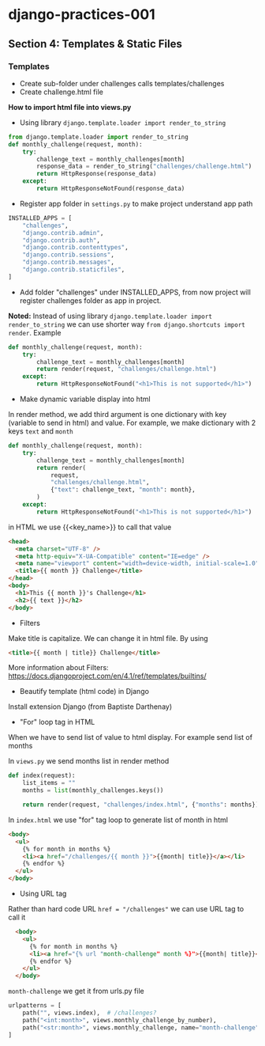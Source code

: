 # django-practices-001

## Section 4: Templates & Static Files

### Templates

- Create sub-folder under challenges calls templates/challenges
- Create challenge.html file

<b>How to import html file into views.py</b>

- Using library `django.template.loader import render_to_string`

```python
from django.template.loader import render_to_string
def monthly_challenge(request, month):
    try:
        challenge_text = monthly_challenges[month]
        response_data = render_to_string("challenges/challenge.html")
        return HttpResponse(response_data)
    except:
        return HttpResponseNotFound(response_data)
```

- Register app folder in `settings.py` to make project understand app path

```python
INSTALLED_APPS = [
    "challenges",
    "django.contrib.admin",
    "django.contrib.auth",
    "django.contrib.contenttypes",
    "django.contrib.sessions",
    "django.contrib.messages",
    "django.contrib.staticfiles",
]
```

- Add folder "challenges" under INSTALLED_APPS, from now project will register challenges folder as app in project.

<b>Noted:</b>
Instead of using library `django.template.loader import render_to_string` we can use shorter way `from django.shortcuts import render`. Example

```python
def monthly_challenge(request, month):
    try:
        challenge_text = monthly_challenges[month]
        return render(request, "challenges/challenge.html")
    except:
        return HttpResponseNotFound("<h1>This is not supported</h1>")
```

- Make dynamic variable display into html

In render method, we add third argument is one dictionary with key (variable to send in html) and value. For example, we make dictionary with 2 keys `text` and `month`

```python
def monthly_challenge(request, month):
    try:
        challenge_text = monthly_challenges[month]
        return render(
            request,
            "challenges/challenge.html",
            {"text": challenge_text, "month": month},
        )
    except:
        return HttpResponseNotFound("<h1>This is not supported</h1>")

```

in HTML we use {{<key_name>}} to call that value

```html
<head>
  <meta charset="UTF-8" />
  <meta http-equiv="X-UA-Compatible" content="IE=edge" />
  <meta name="viewport" content="width=device-width, initial-scale=1.0" />
  <title>{{ month }} Challenge</title>
</head>
<body>
  <h1>This {{ month }}'s Challenge</h1>
  <h2>{{ text }}</h2>
</body>
```

- Filters

Make title is capitalize. We can change it in html file. By using

```html
<title>{{ month | title}} Challenge</title>
```

More information about Filters: https://docs.djangoproject.com/en/4.1/ref/templates/builtins/

- Beautify template (html code) in Django

Install extension Django (from Baptiste Darthenay)

- "For" loop tag in HTML

When we have to send list of value to html display. For example send list of months

In `views.py` we send months list in render method

```python
def index(request):
    list_items = ""
    months = list(monthly_challenges.keys())

    return render(request, "challenges/index.html", {"months": months})
```

In `index.html` we use "for" tag loop to generate list of month in html

```html
<body>
  <ul>
    {% for month in months %}
    <li><a href="/challenges/{{ month }}">{{month| title}}</a></li>
    {% endfor %}
  </ul>
</body>
```

- Using URL tag

Rather than hard code URL `href = "/challenges"` we can use URL tag to call it

```html
  <body>
    <ul>
      {% for month in months %}
      <li><a href="{% url "month-challenge" month %}">{{month| title}}</a></li>
      {% endfor %}
    </ul>
  </body>
```

`month-challenge` we get it from urls.py file

```python
urlpatterns = [
    path("", views.index),  # /challenges?
    path("<int:month>", views.monthly_challenge_by_number),
    path("<str:month>", views.monthly_challenge, name="month-challenge"),
]
```
